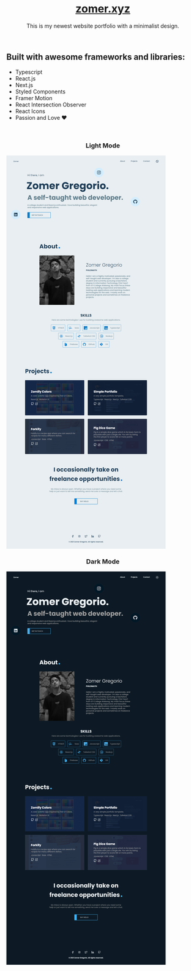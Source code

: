 <!-- <div align="center">
  <img src="https://raw.githubusercontent.com/zomeru/portfolio/main/src/assets/images/web.png" alt="Logo" width="150px" height="50px"/>
</div> -->
<h1 align="center"><a href='https://zomer.xyz/'>zomer.xyz</a></h1>
<p align="center">This is my newest website portfolio with a minimalist design.</p>
<br>
<h2>Built with awesome frameworks and libraries:</h2>
<ul>
  <li>Typescript</li>
  <li>React.js</li>
  <li>Next.js</li>
  <li>Styled Components</li>
  <li>Framer Motion</li>
  <li>React Intersection Observer</li>
  <li>React Icons</li>
  <li>Passion and Love ❤</li>
</ul>
<br>
<h3 align="center">Light Mode</h3>
<img align="center" src="https://raw.githubusercontent.com/zomeru/portfolio/main/src/assets/images/fullpage-light.png" alt="Light mode view of the whole page" />
<br>
<h3 align="center">Dark Mode</h3>
<img align="center" src="https://raw.githubusercontent.com/zomeru/portfolio/main/src/assets/images/fullpage-dark.png" alt="Dark mode view of the whole page" />
